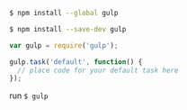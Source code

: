 

```sh
$ npm install --global gulp
```

```sh
$ npm install --save-dev gulp
```

```js
var gulp = require('gulp');

gulp.task('default', function() {
  // place code for your default task here
});
```

run 
`$ gulp`
